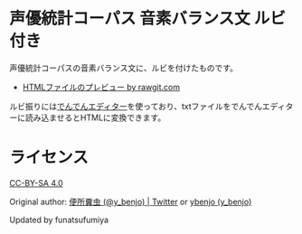 # 声優統計コーパス 音素バランス文 ルビ付き

声優統計コーパスの音素バランス文に、ルビを付けたものです。

- [HTMLファイルのプレビュー by rawgit.com](https://rawgit.com/funatsufumiya/balance_sentence_with_ruby/master/balance_sentence_with_ruby.html)

ルビ振りには[でんでんエディター](https://edit.denshochan.com/)を使っており、txtファイルをでんでんエディターに読み込ませるとHTMLに変換できます。

# ライセンス

[CC-BY-SA 4.0](https://creativecommons.org/licenses/by-sa/4.0/deed.ja)

Original author: [便所糞虫 (@y_benjo) | Twitter](https://twitter.com/y_benjo) or [ybenjo (y_benjo)](https://github.com/ybenjo)

Updated by funatsufumiya
